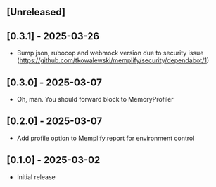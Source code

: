 ## [Unreleased]

## [0.3.1] - 2025-03-26

- Bump json, rubocop and webmock version due to security issue (https://github.com/tkowalewski/memplify/security/dependabot/1)

## [0.3.0] - 2025-03-07

- Oh, man. You should forward block to MemoryProfiler

## [0.2.0] - 2025-03-07

- Add profile option to Memplify.report for environment control

## [0.1.0] - 2025-03-02

- Initial release
